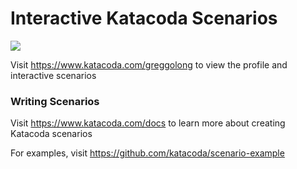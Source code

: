 # Interactive Katacoda Scenarios

[![](http://shields.katacoda.com/katacoda/greggolong/count.svg)](https://www.katacoda.com/greggolong "Get your profile on Katacoda.com")

Visit https://www.katacoda.com/greggolong to view the profile and interactive scenarios

### Writing Scenarios
Visit https://www.katacoda.com/docs to learn more about creating Katacoda scenarios

For examples, visit https://github.com/katacoda/scenario-example
